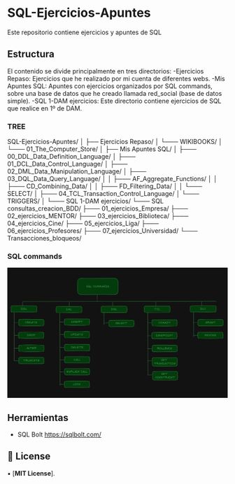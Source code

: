# SQL-Ejercicios-Apuntes
<p> Este repositorio contiene ejercicios y apuntes de SQL </p>

## Estructura
El contenido se divide principalmente en tres directorios:
-Ejercicios Repaso: Ejercicios que he realizado por mi cuenta de diferentes webs.
-Mis Apuntes SQL: Apuntes con ejercicios organizados por SQL commands, sobre una base de datos que he creado llamada red_social (base de datos simple).
-SQL 1-DAM ejercicios: Este directorio contiene ejercicios de SQL que realice en 1º de DAM.

### TREE
SQL-Ejercicios-Apuntes/
│
├── Ejercicios Repaso/
│   └─── WIKIBOOKS/
│       └─── 01_The_Computer_Store/
│
├── Mis Apuntes SQL/
│   ├─── 00_DDL_Data_Definition_Language/
│   ├─── 01_DCL_Data_Control_Language/
│   ├─── 02_DML_Data_Manipulation_Language/
│   ├─── 03_DQL_Data_Query_Language/
│   │   ├─── AF_Aggregate_Functions/
│   │   ├─── CD_Combining_Data/
│   │   ├─── FD_Filtering_Data/
│   │   └─── SELECT/
│   ├─── 04_TCL_Transaction_Control_Language/
│   └─── TRIGGERS/
│
└─── SQL 1-DAM ejercicios/
    └─── SQL consultas_creacion_BDD/
        ├─── 01_ejercicios_Empresa/
        ├─── 02_ejercicios_MENTOR/
        ├─── 03_ejercicios_Biblioteca/
        ├─── 04_ejercicios_Cine/
        ├─── 05_ejercicios_Liga/
        ├─── 06_ejercicios_Profesores/
        ├─── 07_ejercicios_Universidad/
        └─── Transacciones_bloqueos/
### SQL commands
<div align='center'>
  <img src='sql_commands.png' alt='sql commands' />
</div>


## Herramientas

-  SQL Bolt https://sqlbolt.com/

## 📃 License

▪️ [**MIT License**].

